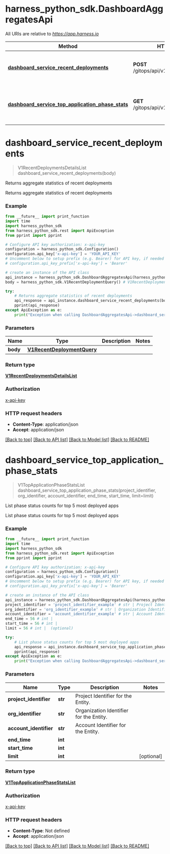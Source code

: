 # harness_python_sdk.DashboardAggregatesApi

All URIs are relative to *https://app.harness.io*

Method | HTTP request | Description
------------- | ------------- | -------------
[**dashboard_service_recent_deployments**](DashboardAggregatesApi.md#dashboard_service_recent_deployments) | **POST** /gitops/api/v1/dashboard/activity | Returns aggregate statistics of recent deployments
[**dashboard_service_top_application_phase_stats**](DashboardAggregatesApi.md#dashboard_service_top_application_phase_stats) | **GET** /gitops/api/v1/dashboard/topapps | List phase status counts for top 5 most deployed apps

# **dashboard_service_recent_deployments**
> V1RecentDeploymentsDetailsList dashboard_service_recent_deployments(body)

Returns aggregate statistics of recent deployments

Returns aggregate statistics of recent deployments

### Example
```python
from __future__ import print_function
import time
import harness_python_sdk
from harness_python_sdk.rest import ApiException
from pprint import pprint

# Configure API key authorization: x-api-key
configuration = harness_python_sdk.Configuration()
configuration.api_key['x-api-key'] = 'YOUR_API_KEY'
# Uncomment below to setup prefix (e.g. Bearer) for API key, if needed
# configuration.api_key_prefix['x-api-key'] = 'Bearer'

# create an instance of the API class
api_instance = harness_python_sdk.DashboardAggregatesApi(harness_python_sdk.ApiClient(configuration))
body = harness_python_sdk.V1RecentDeploymentQuery() # V1RecentDeploymentQuery | 

try:
    # Returns aggregate statistics of recent deployments
    api_response = api_instance.dashboard_service_recent_deployments(body)
    pprint(api_response)
except ApiException as e:
    print("Exception when calling DashboardAggregatesApi->dashboard_service_recent_deployments: %s\n" % e)
```

### Parameters

Name | Type | Description  | Notes
------------- | ------------- | ------------- | -------------
 **body** | [**V1RecentDeploymentQuery**](V1RecentDeploymentQuery.md)|  | 

### Return type

[**V1RecentDeploymentsDetailsList**](V1RecentDeploymentsDetailsList.md)

### Authorization

[x-api-key](../README.md#x-api-key)

### HTTP request headers

 - **Content-Type**: application/json
 - **Accept**: application/json

[[Back to top]](#) [[Back to API list]](../README.md#documentation-for-api-endpoints) [[Back to Model list]](../README.md#documentation-for-models) [[Back to README]](../README.md)

# **dashboard_service_top_application_phase_stats**
> V1TopApplicationPhaseStatsList dashboard_service_top_application_phase_stats(project_identifier, org_identifier, account_identifier, end_time, start_time, limit=limit)

List phase status counts for top 5 most deployed apps

List phase status counts for top 5 most deployed apps

### Example
```python
from __future__ import print_function
import time
import harness_python_sdk
from harness_python_sdk.rest import ApiException
from pprint import pprint

# Configure API key authorization: x-api-key
configuration = harness_python_sdk.Configuration()
configuration.api_key['x-api-key'] = 'YOUR_API_KEY'
# Uncomment below to setup prefix (e.g. Bearer) for API key, if needed
# configuration.api_key_prefix['x-api-key'] = 'Bearer'

# create an instance of the API class
api_instance = harness_python_sdk.DashboardAggregatesApi(harness_python_sdk.ApiClient(configuration))
project_identifier = 'project_identifier_example' # str | Project Identifier for the Entity.
org_identifier = 'org_identifier_example' # str | Organization Identifier for the Entity.
account_identifier = 'account_identifier_example' # str | Account Identifier for the Entity.
end_time = 56 # int | 
start_time = 56 # int | 
limit = 56 # int |  (optional)

try:
    # List phase status counts for top 5 most deployed apps
    api_response = api_instance.dashboard_service_top_application_phase_stats(project_identifier, org_identifier, account_identifier, end_time, start_time, limit=limit)
    pprint(api_response)
except ApiException as e:
    print("Exception when calling DashboardAggregatesApi->dashboard_service_top_application_phase_stats: %s\n" % e)
```

### Parameters

Name | Type | Description  | Notes
------------- | ------------- | ------------- | -------------
 **project_identifier** | **str**| Project Identifier for the Entity. | 
 **org_identifier** | **str**| Organization Identifier for the Entity. | 
 **account_identifier** | **str**| Account Identifier for the Entity. | 
 **end_time** | **int**|  | 
 **start_time** | **int**|  | 
 **limit** | **int**|  | [optional] 

### Return type

[**V1TopApplicationPhaseStatsList**](V1TopApplicationPhaseStatsList.md)

### Authorization

[x-api-key](../README.md#x-api-key)

### HTTP request headers

 - **Content-Type**: Not defined
 - **Accept**: application/json

[[Back to top]](#) [[Back to API list]](../README.md#documentation-for-api-endpoints) [[Back to Model list]](../README.md#documentation-for-models) [[Back to README]](../README.md)

